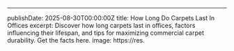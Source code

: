 ---
publishDate: 2025-08-30T00:00:00Z
title: How Long Do Carpets Last In Offices
excerpt: Discover how long carpets last in offices, factors influencing their lifespan, and tips for maximizing commercial carpet durability. Get the facts here.
image: https://res.